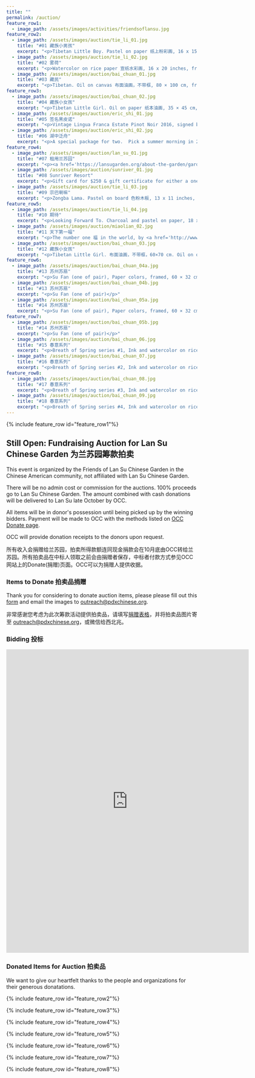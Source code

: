 ```yaml
---
title: ""
permalink: /auction/
feature_row1:
  - image_path: /assets/images/activities/friendsoflansu.jpg
feature_row2:
  - image_path: /assets/images/auction/tie_li_01.jpg
    title: "#01 藏族小男孩"
    excerpt: "<p>Tibetan Little Boy. Pastel on paper 纸上粉彩画, 16 x 15 inches, from $500 (now $800). Authored and donated by <a href='https://www.litiefineart.com/'>Tie Li</a>.</p>"
  - image_path: /assets/images/auction/tie_li_02.jpg
    title: "#02 雾荷"
    excerpt: "<p>Watercolor on rice paper 宣纸水彩画, 16 x 20 inches, from $400. Authored and donated by <a href='https://www.litiefineart.com/'>Tie Li</a>.</p>"
  - image_path: /assets/images/auction/bai_chuan_01.jpg
    title: "#03 藏民"
    excerpt: "<p>Tibetan. Oil on canvas 布面油画，不带框, 80 × 100 cm, from $1,000 (now $1,100), Authored and donated by Shirakawa (顾更青)</p>"
feature_row3:
  - image_path: /assets/images/auction/bai_chuan_02.jpg
    title: "#04 藏族小女孩"
    excerpt: "<p>Tibetan Little Girl. Oil on paper 纸本油画, 35 × 45 cm, from $200, Painted in 1988, Authored and donated by Shirakawa (顾更青)</p>"
  - image_path: /assets/images/auction/eric_shi_01.jpg
    title: "#05 签名黑皮诺"
    excerpt: "<p>Vintage Lingua Franca Estate Pinot Noir 2016, signed by <a href='https://mp.weixin.qq.com/s/3uL4-TTy5FTXPtBn9bJO4Q'>MS侍酒师大师 Larry Stone and 酿酒师 Thomas Savre</a>, from $120 (now $140), Donated by Eric Shi</p>"
  - image_path: /assets/images/auction/eric_shi_02.jpg
    title: "#06 湖中泛舟"
    excerpt: "<p>A special package for two.  Pick a summer morning in 2022 to tour the Lake Oswego by private boat and boating to 5-star rated restaurant Five Spice for a private lunch, from $250 (now $550). Donated by anonymous.</p>"
feature_row4:
  - image_path: /assets/images/auction/lan_su_01.jpg
    title: "#07 租用兰苏园"
    excerpt: "<p><a href='https://lansugarden.org/about-the-garden/garden-rental/'>Ceremony only rental</a> during the off season (Oct – June) for any Fri or Sun evening (7pm – 9pm), from $750 (now $1,000). Donated by <a href='https://lansugarden.org/'>Lan Su Chinese Garden</a>.</p>"
  - image_path: /assets/images/auction/sunriver_01.jpg
    title: "#08 Sunriver Resort"
    excerpt: "<p>Gift card for $250 & gift certificate for either a one-night stay in a <a href='https://www.sunriverresort.com/hotel-and-vacation-rentals-overview#lodge-village'>Lodge Village</a> (excludes dates between Memorial Day and Labor Day) or one round of golf for two on either the <a href='https://www.sunriverresort.com/central-oregon-bend-golf/meadows-course'>Meadows</a> or <a href='https://www.sunriverresort.com/central-oregon-bend-golf/woodlands-course'>Woodlands</a> course, from $300 (now $350). Provided by <a href='https://www.sunriverresort.com/'>Sunriver Resort</a></p>"
  - image_path: /assets/images/auction/tie_li_03.jpg
    title: "#09 宗巴喇嘛"
    excerpt: "<p>Zongba Lama. Pastel on board 色粉木板, 13 x 11 inches, from $550. Authored and donated by <a href='https://www.litiefineart.com/'>Tie Li</a>.</p>"
feature_row5:
  - image_path: /assets/images/auction/tie_li_04.jpg
    title: "#10 期待"
    excerpt: "<p>Looking Forward To. Charcoal and pastel on paper, 18 x 24 inches, from $1,200. Authored and donated by <a href='https://www.litiefineart.com/'>Tie Li</a>.</p>"
  - image_path: /assets/images/auction/miaolian_02.jpg
    title: "#11 天下第一福"
    excerpt: "<p>The number one 福 in the world, by <a href='http://www.zgyxwzh.com/news.php?cid=5&id=1803'>爱新觉罗焘平</a>, one of the most famous Chinese calligraphers, 27 x 27 inches, from $880. Donatedby by anonymous.</p>"
  - image_path: /assets/images/auction/bai_chuan_03.jpg
    title: "#12 藏族小女孩"
    excerpt: "<p>Tibetan Little Girl. 布面油画，不带框，60×70 cm. Oil on canvas, from $900. Authored and donated by Shirakawa (顾更青)</p>"
feature_row6:
  - image_path: /assets/images/auction/bai_chuan_04a.jpg
    title: "#13 苏州苏扇"
    excerpt: "<p>Su Fan (one of pair), Paper colors, framed, 60 × 32 cm, from $100 (now $250). Originally prepared for his solo exhibition on Tibet 1988-2020 in Lan Su Chinese Garden. Authored and donated by Shirakawa (顾更青)</p>"
  - image_path: /assets/images/auction/bai_chuan_04b.jpg
    title: "#13 苏州苏扇"
    excerpt: "<p>Su Fan (one of pair)</p>"
  - image_path: /assets/images/auction/bai_chuan_05a.jpg
    title: "#14 苏州苏扇"
    excerpt: "<p>Su Fan (one of pair), Paper colors, framed, 60 × 32 cm, from $100 (now $250). Originally prepared for his solo exhibition on Tibet 1988-2020 in Lan Su Chinese Garden. Authored and donated by Shirakawa (顾更青)</p>"
feature_row7:
  - image_path: /assets/images/auction/bai_chuan_05b.jpg
    title: "#14 苏州苏扇"
    excerpt: "<p>Su Fan (one of pair)</p>"
  - image_path: /assets/images/auction/bai_chuan_06.jpg
    title: "#15 春意系列"
    excerpt: "<p>Breath of Spring series #1, Ink and watercolor on rice paper 宣纸水墨泼彩, 27 × 27 inches, from $350. Authored and donated by Shirakawa (顾更青)</p>"
  - image_path: /assets/images/auction/bai_chuan_07.jpg
    title: "#16 春意系列"
    excerpt: "<p>Breath of Spring series #2, Ink and watercolor on rice paper 宣纸水墨泼彩, 27 × 27 inches, from $350. Authored and donated by Shirakawa (顾更青)</p>"
feature_row8:
  - image_path: /assets/images/auction/bai_chuan_08.jpg
    title: "#17 春意系列"
    excerpt: "<p>Breath of Spring series #3, Ink and watercolor on rice paper 宣纸水墨泼彩, 27 × 27 inches, from $350. Authored and donated by Shirakawa (顾更青)</p>"
  - image_path: /assets/images/auction/bai_chuan_09.jpg
    title: "#18 春意系列"
    excerpt: "<p>Breath of Spring series #4, Ink and watercolor on rice paper 宣纸水墨泼彩, 27 × 27 inches, from $350. Authored and donated by Shirakawa (顾更青)</p>"
---
```


{% include feature_row id="feature_row1"%}

## Still Open: Fundraising Auction for Lan Su Chinese Garden 为兰苏园筹款拍卖

This event is organized by the Friends of Lan Su Chinese Garden in the Chinese American community, not affiliated with Lan Su Chinese Garden.

There will be no admin cost or commission for the auctions. 100% proceeds go to Lan Su Chinese Garden. The amount combined with cash donations will be delivered to Lan Su late October by OCC.

All items will be in donor's possession until being picked up by the winning bidders. Payment will be made to OCC with the methods listed on [OCC Donate page](https://pdxchinese.org/communityfund/).

OCC will provide donation receipts to the donors upon request.

所有收入会捐赠给兰苏园，拍卖所得款额连同现金捐款会在10月底由OCC转给兰苏园。所有拍卖品在中标人领取之前会由捐赠者保存，中标者付款方式参见OCC网站上的Donate(捐赠)页面。OCC可以为捐赠人提供收据。

### Items to Donate 拍卖品捐赠

Thank you for considering to donate auction items, please please fill out this [form](https://docs.google.com/forms/d/e/1FAIpQLSfBZ2oIamJQDQzIzu7SRv42Sw8Fj5DV0Zc9lvQxDSvFXz1mzA/viewform?usp=sf_link) and email the images to outreach@pdxchinese.org.

非常感谢您考虑为此次筹款活动提供拍卖品，请填写[捐赠表格](https://docs.google.com/forms/d/e/1FAIpQLSfBZ2oIamJQDQzIzu7SRv42Sw8Fj5DV0Zc9lvQxDSvFXz1mzA/viewform?usp=sf_link)，并将拍卖品图片寄至 outreach@pdxchinese.org，或微信给西北兆。

### Bidding 投标

<iframe src="https://docs.google.com/forms/d/e/1FAIpQLSdVD8cWijzUrYL2doh0yg_QLGnKmnE22aFnv2oR-sabbpxtsg/viewform?embedded=true" width="640" height="800" frameborder="0" marginheight="0" marginwidth="0">Loading…</iframe>

### Donated Items for Auction 拍卖品

We want to give our heartfelt thanks to the people and organizations for their generous donatations.

{% include feature_row id="feature_row2"%}

{% include feature_row id="feature_row3"%}

{% include feature_row id="feature_row4"%}

{% include feature_row id="feature_row5"%}

{% include feature_row id="feature_row6"%}

{% include feature_row id="feature_row7"%}

{% include feature_row id="feature_row8"%}
